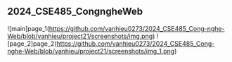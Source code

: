 ## 2024_CSE485_CongngheWeb ##
![main]page_1(https://github.com/vanhieu0273/2024_CSE485_Cong-nghe-Web/blob/vanhieu/project21/screenshots/img.png)
![page_2]page_2(https://github.com/vanhieu0273/2024_CSE485_Cong-nghe-Web/blob/vanhieu/project21/screenshots/img_1.png)
